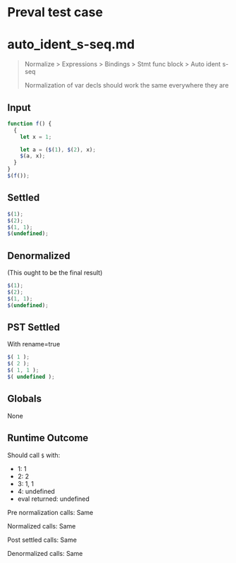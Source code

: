 # Preval test case

# auto_ident_s-seq.md

> Normalize > Expressions > Bindings > Stmt func block > Auto ident s-seq
>
> Normalization of var decls should work the same everywhere they are

## Input

`````js filename=intro
function f() {
  {
    let x = 1;

    let a = ($(1), $(2), x);
    $(a, x);
  }
}
$(f());
`````


## Settled


`````js filename=intro
$(1);
$(2);
$(1, 1);
$(undefined);
`````


## Denormalized
(This ought to be the final result)

`````js filename=intro
$(1);
$(2);
$(1, 1);
$(undefined);
`````


## PST Settled
With rename=true

`````js filename=intro
$( 1 );
$( 2 );
$( 1, 1 );
$( undefined );
`````


## Globals


None


## Runtime Outcome


Should call `$` with:
 - 1: 1
 - 2: 2
 - 3: 1, 1
 - 4: undefined
 - eval returned: undefined

Pre normalization calls: Same

Normalized calls: Same

Post settled calls: Same

Denormalized calls: Same
